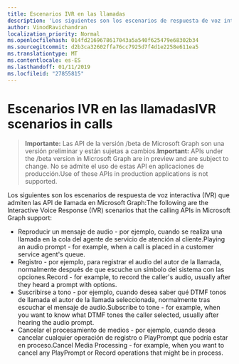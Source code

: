 ```yaml
---
title: Escenarios IVR en las llamadas
description: 'Los siguientes son los escenarios de respuesta de voz interactiva (IVR) que admiten las API de llamada en Microsoft Graph:'
author: VinodRavichandran
localization_priority: Normal
ms.openlocfilehash: 014fd2169678617043a5a540f625479e68302b34
ms.sourcegitcommit: d2b3ca32602ffa76cc7925d7f4d1e2258e611ea5
ms.translationtype: MT
ms.contentlocale: es-ES
ms.lasthandoff: 01/11/2019
ms.locfileid: "27855815"
---
```

# <a name="ivr-scenarios-in-calls"></a><span data-ttu-id="a4e5d-103">Escenarios IVR en las llamadas</span><span class="sxs-lookup"><span data-stu-id="a4e5d-103">IVR scenarios in calls</span></span>

> <span data-ttu-id="a4e5d-104">**Importante:** Las API de la versión /beta de Microsoft Graph son una versión preliminar y están sujetas a cambios.</span><span class="sxs-lookup"><span data-stu-id="a4e5d-104">**Important:** APIs under the /beta version in Microsoft Graph are in preview and are subject to change.</span></span> <span data-ttu-id="a4e5d-105">No se admite el uso de estas API en aplicaciones de producción.</span><span class="sxs-lookup"><span data-stu-id="a4e5d-105">Use of these APIs in production applications is not supported.</span></span>

<span data-ttu-id="a4e5d-106">Los siguientes son los escenarios de respuesta de voz interactiva (IVR) que admiten las API de llamada en Microsoft Graph:</span><span class="sxs-lookup"><span data-stu-id="a4e5d-106">The following are the Interactive Voice Response (IVR) scenarios that the calling APIs in Microsoft Graph support:</span></span>

- <span data-ttu-id="a4e5d-107">Reproducir un mensaje de audio - por ejemplo, cuando se realiza una llamada en la cola del agente de servicio de atención al cliente.</span><span class="sxs-lookup"><span data-stu-id="a4e5d-107">Playing an audio prompt - for example, when a call is placed in a customer service agent's queue.</span></span>
- <span data-ttu-id="a4e5d-108">Registro - por ejemplo, para registrar el audio del autor de la llamada, normalmente después de que escuche un símbolo del sistema con las opciones.</span><span class="sxs-lookup"><span data-stu-id="a4e5d-108">Record - for example, to record the caller's audio, usually after they heard a prompt with options.</span></span>
- <span data-ttu-id="a4e5d-109">Suscribirse a tono - por ejemplo, cuando desea saber qué DTMF tonos de llamada el autor de la llamada seleccionada, normalmente tras escuchar el mensaje de audio.</span><span class="sxs-lookup"><span data-stu-id="a4e5d-109">Subscribe to tone - for example, when you want to know what DTMF tones the caller selected, usually after hearing the audio prompt.</span></span>
- <span data-ttu-id="a4e5d-110">Cancelar el procesamiento de medios - por ejemplo, cuando desea cancelar cualquier operación de registro o PlayPrompt que podría estar en proceso.</span><span class="sxs-lookup"><span data-stu-id="a4e5d-110">Cancel Media Processing - for example, when you want to cancel any PlayPrompt or Record operations that might be in process.</span></span>
